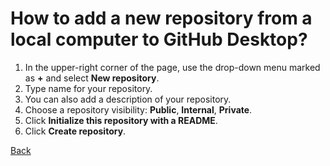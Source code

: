 # How to add a new repository from a local computer to GitHub Desktop?

1. In the upper-right corner of the page, use the drop-down menu marked as **+** and select **New repository**.
2. Type name for your repository.
3. You can also add a description of your repository.
4. Choose a repository visibility: **Public**, **Internal**, **Private**.
5. Click **Initialize this repository with a README**.
6. Click **Create repository**.

[Back](./General.md)